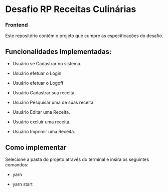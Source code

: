 # Desafio RP Receitas Culinárias

### Frontend

Este repositório contém o projeto que cumpre as especificações do desafio.


## Funcionalidades Implementadas:

* Usuário se Cadastrar no sistema.

* Usuário efetuar o Login

* Usuário efetuar o Logoff

* Usuário Cadastrar sua receita.

* Usuário Pesquisar uma de suas receita.

* Usuário Editar uma Receita.

* Usuário excluir uma receita.

* Usuário Imprimir uma Receita.

## Como implementar

Selecione a pasta do projeto através do terminal e insira os seguintes comandos:

* yarn

* yarn start
